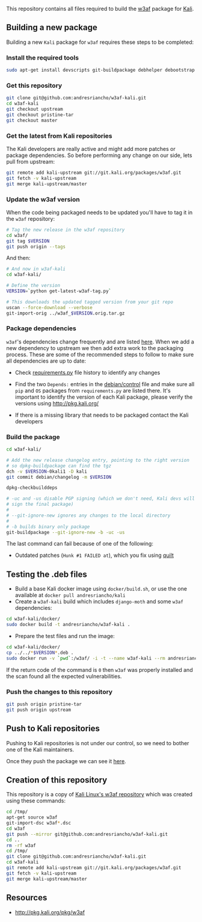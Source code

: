 This repository contains all files required to build the [w3af](https://github.com/andresriancho/w3af)
package for [Kali](http://www.kali.org/).

## Building a new package
Building a new `Kali` package for `w3af` requires these steps to be completed:

### Install the required tools
```bash
sudo apt-get install devscripts git-buildpackage debhelper debootstrap
```

### Get this repository
```bash
git clone git@github.com:andresriancho/w3af-kali.git
cd w3af-kali
git checkout upstream
git checkout pristine-tar
git checkout master
```

### Get the latest from Kali repositories

The Kali developers are really active and might add more patches or package dependencies.
So before performing any change on our side, lets pull from upstream:

```bash
git remote add kali-upstream git://git.kali.org/packages/w3af.git
git fetch -v kali-upstream
git merge kali-upstream/master
```

### Update the w3af version

When the code being packaged needs to be updated you'll have to tag it in the `w3af`
repository:
```bash
# Tag the new release in the w3af repository
cd w3af/
git tag $VERSION
git push origin --tags
```

And then:
```bash
# And now in w3af-kali
cd w3af-kali/

# Define the version
VERSION=`python get-latest-w3af-tag.py`

# This downloads the updated tagged version from your git repo
uscan --force-download --verbose
git-import-orig ../w3af_$VERSION.orig.tar.gz
```

### Package dependencies
`w3af`'s dependencies change frequently and are listed
[here](https://github.com/andresriancho/w3af/blob/master/w3af/core/controllers/dependency_check/requirements.py).
When we add a new dependency to upstream we then add extra work to the packaging
process. These are some of the recommended steps to follow to make sure all
dependencies are up to date:

 * Check [requirements.py](https://github.com/andresriancho/w3af/blob/master/w3af/core/controllers/dependency_check/requirements.py) file history to identify any changes

 * Find the two `Depends:` entries in the [debian/control](https://github.com/andresriancho/w3af-kali/blob/master/debian/control) file and make sure all `pip` and `OS` packages from `requirements.py` are listed there. It's important to identify the version of each Kali package, please verify the versions using http://pkg.kali.org/
 
 * If there is a missing library that needs to be packaged contact the Kali developers

### Build the package

```bash
cd w3af-kali/

# Add the new release changelog entry, pointing to the right version
# so dpkg-buildpackage can find the tgz
dch -v $VERSION-0kali1 -D kali
git commit debian/changelog -m $VERSION

dpkg-checkbuilddeps

# -uc and -us disable PGP signing (which we don't need, Kali devs will
# sign the final package)
#
# --git-ignore-new ignores any changes to the local directory
#
# -b builds binary only package
git-buildpackage --git-ignore-new -b -uc -us
```

The last command can fail because of one of the following:
 * Outdated patches (`Hunk #1 FAILED at`), which you fix using
 [quilt](https://pkg-perl.alioth.debian.org/howto/quilt.html#creating_a_patch)

## Testing the .deb files
 * Build a base Kali docker image using `docker/build.sh`, or use the one
 available at `docker pull andresriancho/kali`
 * Create a `w3af-kali` build which includes `django-moth` and some `w3af` dependencies:
 
 ```bash
 cd w3af-kali/docker/
 sudo docker build -t andresriancho/w3af-kali .
 ```
 
 * Prepare the test files and run the image:
 
 ```bash
 cd w3af-kali/docker/
 cp ../../*$VERSION*.deb .
 sudo docker run -v `pwd`:/w3af/ -i -t --name w3af-kali --rm andresriancho/w3af-kali $VERSION
 ```

 If the return code of the command is `0` then `w3af` was properly installed and the scan
 found all the expected vulnerabilities.

### Push the changes to this repository
```bash
git push origin pristine-tar
git push origin upstream
```

## Push to Kali repositories
Pushing to Kali repositories is not under our control, so we need to bother one of the Kali maintainers.

Once they push the package we can see it [here](http://pkg.kali.org/pkg/w3af).

## Creation of this repository
This repository is a copy of [Kali Linux's w3af repository](http://git.kali.org/gitweb/?p=packages/w3af.git;a=summary)
which was created using these commands:

```bash
cd /tmp/
apt-get source w3af
git-import-dsc w3af*.dsc
cd w3af
git push --mirror git@github.com:andresriancho/w3af-kali.git
cd ..
rm -rf w3af
cd /tmp/
git clone git@github.com:andresriancho/w3af-kali.git
cd w3af-kali
git remote add kali-upstream git://git.kali.org/packages/w3af.git
git fetch -v kali-upstream
git merge kali-upstream/master
```

## Resources

 * http://pkg.kali.org/pkg/w3af
